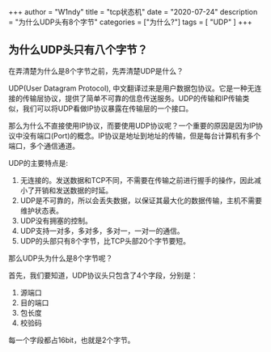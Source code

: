 +++
author = "W1ndy"
title = "tcp状态机"
date = "2020-07-24"
description = "为什么UDP头有8个字节"
categories = ["为什么?"]
tags = [
    "UDP"
]
+++

## 为什么UDP头只有八个字节？

在弄清楚为什么是8个字节之前，先弄清楚UDP是什么？

UDP(User Datagram Protocol), 中文翻译过来是用户数据包协议。它是一种无连接的传输层协议，提供了简单不可靠的信息传送服务。UDP的传输和IP传输类似，我们可以将UDP看做IP协议暴露在传输层的一个接口。

那么为什么不直接使用IP协议，而要使用UDP协议呢？一个重要的原因是因为IP协议中没有端口(Port)的概念。IP协议是地址到地址的传输，但是每台计算机有多个端口，多个通信通道。

UDP的主要特点是:

1. 无连接的。发送数据和TCP不同，不需要在传输之前进行握手的操作，因此减小了开销和发送数据的时延。
2. UDP是不可靠的，所以会丢失数据，以保证其最大化的数据传输，主机不需要维护状态表。
3. UDP没有拥塞的控制。
4. UDP支持一对多，多对多，多对一，一对一的通信。
5. UDP的头部只有8个字节，比TCP头部20个字节要短。

那么UDP头为什么是8个字节呢？

首先，我们要知道，UDP协议头只包含了4个字段，分别是：

1. 源端口
2. 目的端口
3. 包长度
4. 校验码

每一个字段都占16bit，也就是2个字节。